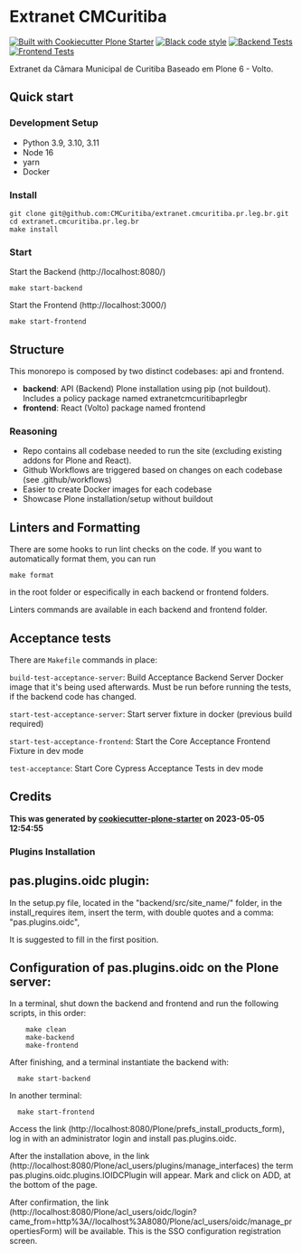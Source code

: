 # Extranet CMCuritiba

[![Built with Cookiecutter Plone Starter](https://img.shields.io/badge/built%20with-Cookiecutter%20Plone%20Starter-0083be.svg?logo=cookiecutter)](https://github.com/collective/cookiecutter-plone-starter/)
[![Black code style](https://img.shields.io/badge/code%20style-black-000000.svg)](https://github.com/ambv/black)
[![Backend Tests](https://github.com/CMCuritiba/extranet.cmcuritiba.pr.leg.br/actions/workflows/backend.yml/badge.svg)](https://github.com/CMCuritiba/extranet.cmcuritiba.pr.leg.br/actions/workflows/backend.yml)
[![Frontend Tests](https://github.com/CMCuritiba/extranet.cmcuritiba.pr.leg.br/actions/workflows/frontend.yml/badge.svg)](https://github.com/CMCuritiba/extranet.cmcuritiba.pr.leg.br/actions/workflows/frontend.yml)

Extranet da Câmara Municipal de Curitiba
Baseado em Plone 6 - Volto.

## Quick start

### Development Setup

- Python 3.9, 3.10, 3.11
- Node 16
- yarn
- Docker

### Install

```shell
git clone git@github.com:CMCuritiba/extranet.cmcuritiba.pr.leg.br.git
cd extranet.cmcuritiba.pr.leg.br
make install
```

### Start

Start the Backend (http://localhost:8080/)

```shell
make start-backend
```

Start the Frontend (http://localhost:3000/)

```shell
make start-frontend
```

## Structure

This monorepo is composed by two distinct codebases: api and frontend.

- **backend**: API (Backend) Plone installation using pip (not buildout). Includes a policy package named extranetcmcuritibaprlegbr
- **frontend**: React (Volto) package named frontend

### Reasoning

- Repo contains all codebase needed to run the site (excluding existing addons for Plone and React).
- Github Workflows are triggered based on changes on each codebase (see .github/workflows)
- Easier to create Docker images for each codebase
- Showcase Plone installation/setup without buildout

## Linters and Formatting

There are some hooks to run lint checks on the code. If you want to automatically format them, you can run

`make format`

in the root folder or especifically in each backend or frontend folders.

Linters commands are available in each backend and frontend folder.

## Acceptance tests

There are `Makefile` commands in place:

`build-test-acceptance-server`: Build Acceptance Backend Server Docker image that it's being used afterwards. Must be run before running the tests, if the backend code has changed.

`start-test-acceptance-server`: Start server fixture in docker (previous build required)

`start-test-acceptance-frontend`: Start the Core Acceptance Frontend Fixture in dev mode

`test-acceptance`: Start Core Cypress Acceptance Tests in dev mode

## Credits

**This was generated by [cookiecutter-plone-starter](https://github.com/collective/cookiecutter-plone-starter) on 2023-05-05 12:54:55**


### Plugins Installation

## pas.plugins.oidc plugin:

In the setup.py file, located in the "backend/src/site_name/" folder, in the install_requires item, insert the term, with double quotes and a comma: "pas.plugins.oidc",

It is suggested to fill in the first position.

## Configuration of pas.plugins.oidc on the Plone server:

In a terminal, shut down the backend and frontend and run the following scripts, in this order:

```shell
    make clean
    make-backend
    make-frontend
```
After finishing, and a terminal instantiate the backend with:

```shell
  make start-backend
```

In another terminal:

```shell
  make start-frontend
```

Access the link (http://localhost:8080/Plone/prefs_install_products_form), log in with an administrator login and install pas.plugins.oidc.

After the installation above, in the link (http://localhost:8080/Plone/acl_users/plugins/manage_interfaces) the term pas.plugins.oidc.plugins.IOIDCPlugin will appear. Mark and click on ADD, at the bottom of the page.

After confirmation, the link (http://localhost:8080/Plone/acl_users/oidc/login?came_from=http%3A//localhost%3A8080/Plone/acl_users/oidc/manage_propertiesForm) will be available. This is the SSO configuration registration screen.
